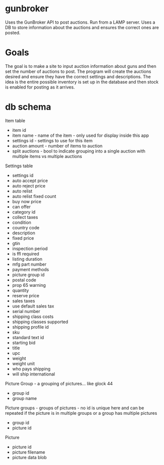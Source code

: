 # gunbroker
Uses the GunBroker API to post auctions. Run from a LAMP server. Uses a DB to store information about the auctions and ensures the correct ones are posted.

# Goals
The goal is to make a site to input auction information about guns and then set the number of auctions to post. The program will create the auctions desired and ensure they have the correct settings and descriptions. The idea is the entire possible inventory is set up in the database and then stock is enabled for posting as it arrives.


# db schema
Item table
 - item id
 - item name - name of the item - only used for display inside this app
 - settings id - settings to use for this item
 - auction amount - number of items to auction
 - split auctions - bool to indicate grouping into a single auction with multiple items vs multiple auctions

Settings table
 - settings id
 - auto accept price
 - auto reject price
 - auto relist
 - auto relist fixed count
 - buy now price
 - can offer
 - category id
 - collect taxes
 - condition
 - country code
 - description
 - fixed price
 - gtin
 - inspection period
 - is ffl required
 - listing duration
 - mfg part number
 - payment methods
 - picture group id
 - postal code
 - prop 65 warning
 - quantity
 - reserve price
 - sales taxes
 - use default sales tax
 - serial number
 - shipping class costs
 - shipping classes supported
 - shipping profile id
 - sku
 - standard text id
 - starting bid
 - title
 - upc
 - weight
 - weight unit
 - who pays shipping
 - will ship international
 
Picture Group - a grouping of pictures... like glock 44
 - group id
 - group name
 
Picture groups - groups of pictures - no id is unique here and can be repeated if the picture is in multiple groups or a group has multiple pictures
 - group id
 - picture id

Picture
 - picture id
 - picture filename
 - picture data blob

